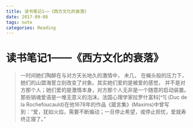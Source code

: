 ```yaml
---
title: 读书笔记1——《西方文化的衰落》
date: 2017-09-08 
tags: note
categories: Reading
---
```


# 读书笔记1——《西方文化的衰落》



> 一时间她们陶醉在与对方天长地久的激情中， 未几， 在蝇头般的压力下， 她们的山盟海誓立刻改变了对象。其实她们爱的是被爱的感觉， 并不是对方那个人；她们爱的是激情本身，对方那个人无非是一个随意的启动装置。那些销魂爱语是一堆无意义的泡沫。法国心理学家拉罗什富科[^1] (Duc de la Rochefoucauld)在他1678年的作品《箴言集》(Maxims)中曾写到：“爱，犹如火焰，需要不断煽动；一旦停止希望，或停止担忧，爱就寿终正寝了。”


